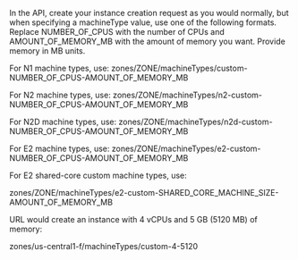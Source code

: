 In the API, create your instance creation request as you would normally, but when specifying a machineType value, use one of the following formats. Replace NUMBER_OF_CPUS with the number of CPUs and AMOUNT_OF_MEMORY_MB with the amount of memory you want. Provide memory in MB units.

For N1 machine types, use:
zones/ZONE/machineTypes/custom-NUMBER_OF_CPUS-AMOUNT_OF_MEMORY_MB

For N2 machine types, use:
zones/ZONE/machineTypes/n2-custom-NUMBER_OF_CPUS-AMOUNT_OF_MEMORY_MB

For N2D machine types, use:
zones/ZONE/machineTypes/n2d-custom-NUMBER_OF_CPUS-AMOUNT_OF_MEMORY_MB

For E2 machine types, use:
zones/ZONE/machineTypes/e2-custom-NUMBER_OF_CPUS-AMOUNT_OF_MEMORY_MB

For E2 shared-core custom machine types, use:

zones/ZONE/machineTypes/e2-custom-SHARED_CORE_MACHINE_SIZE-AMOUNT_OF_MEMORY_MB

URL would create an instance with 4 vCPUs and 5 GB (5120 MB) of memory:


zones/us-central1-f/machineTypes/custom-4-5120 

<!--
**Laharikaranam35/Laharikaranam35** is a ✨ _special_ ✨ repository because its `README.md` (this file) appears on your GitHub profile.
